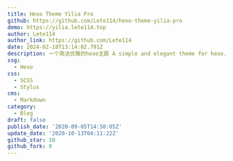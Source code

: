 ```yaml
---
title: Hexo Theme Yilia Pro
github: https://github.com/Lete114/hexo-theme-yilia-pro
demo: https://yilia.lete114.top
author: Lete114
author_link: https://github.com/Lete114
date: 2024-02-18T13:14:02.791Z
description: 一个简洁优雅的hexo主题 A simple and elegant theme for hexo.
ssg:
  - Hexo
css:
  - SCSS
  - Stylus
cms:
  - Markdown
category:
  - Blog
draft: false
publish_date: '2020-09-05T14:58:05Z'
update_date: '2020-10-13T04:11:22Z'
github_star: 10
github_fork: 0
---
```


